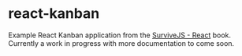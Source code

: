 # react-kanban

Example React Kanban application from the [SurviveJS - React](https://survivejs.com/react/) book. Currently a work in
progress with more documentation to come soon.